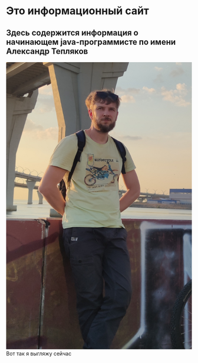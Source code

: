 # Это информационный сайт
## Здесь содержится информация о начинающем java-программисте по имени Александр Тепляков
 
![Моё фото](\img\Me2024-Portrait.jpg)Вот так я выгляжу сейчас

